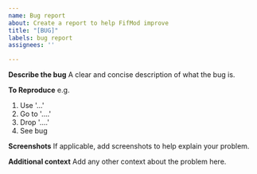 ```yaml
---
name: Bug report
about: Create a report to help FifMod improve
title: "[BUG]"
labels: bug report
assignees: ''

---
```


**Describe the bug**
A clear and concise description of what the bug is.

**To Reproduce**
e.g.
1. Use '...'
2. Go to '....'
3. Drop '....'
4. See bug

**Screenshots**
If applicable, add screenshots to help explain your problem.

**Additional context**
Add any other context about the problem here.
